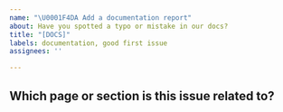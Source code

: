 ```yaml
---
name: "\U0001F4DA Add a documentation report"
about: Have you spotted a typo or mistake in our docs?
title: "[DOCS]"
labels: documentation, good first issue
assignees: ''

---
```


<!--  Ask David for help you to contribute https://calendly.com/argilla-office-hours/30min or feel free to submit a pull request straight away: https://github.com/argilla-io/argilla/pulls or  -->

## Which page or section is this issue related to?
<!-- Please include the URL and/or source. -->
